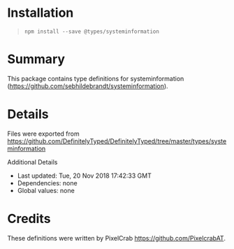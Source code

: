 # Installation
> `npm install --save @types/systeminformation`

# Summary
This package contains type definitions for systeminformation (https://github.com/sebhildebrandt/systeminformation).

# Details
Files were exported from https://github.com/DefinitelyTyped/DefinitelyTyped/tree/master/types/systeminformation

Additional Details
 * Last updated: Tue, 20 Nov 2018 17:42:33 GMT
 * Dependencies: none
 * Global values: none

# Credits
These definitions were written by PixelCrab <https://github.com/PixelcrabAT>.
